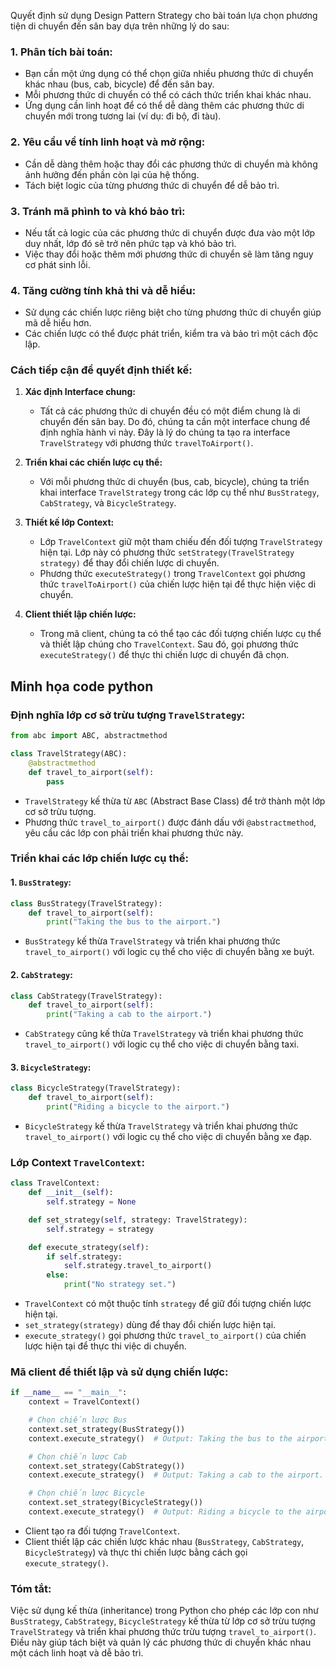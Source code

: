 Quyết định sử dụng Design Pattern Strategy cho bài toán lựa chọn phương tiện di chuyển đến sân bay dựa trên những lý do sau:

### 1. **Phân tích bài toán:**
- Bạn cần một ứng dụng có thể chọn giữa nhiều phương thức di chuyển khác nhau (bus, cab, bicycle) để đến sân bay.
- Mỗi phương thức di chuyển có thể có cách thức triển khai khác nhau.
- Ứng dụng cần linh hoạt để có thể dễ dàng thêm các phương thức di chuyển mới trong tương lai (ví dụ: đi bộ, đi tàu).

### 2. **Yêu cầu về tính linh hoạt và mở rộng:**
- Cần dễ dàng thêm hoặc thay đổi các phương thức di chuyển mà không ảnh hưởng đến phần còn lại của hệ thống.
- Tách biệt logic của từng phương thức di chuyển để dễ bảo trì.

### 3. **Tránh mã phình to và khó bảo trì:**
- Nếu tất cả logic của các phương thức di chuyển được đưa vào một lớp duy nhất, lớp đó sẽ trở nên phức tạp và khó bảo trì.
- Việc thay đổi hoặc thêm mới phương thức di chuyển sẽ làm tăng nguy cơ phát sinh lỗi.

### 4. **Tăng cường tính khả thi và dễ hiểu:**
- Sử dụng các chiến lược riêng biệt cho từng phương thức di chuyển giúp mã dễ hiểu hơn.
- Các chiến lược có thể được phát triển, kiểm tra và bảo trì một cách độc lập.

### Cách tiếp cận để quyết định thiết kế:

1. **Xác định Interface chung:**
   - Tất cả các phương thức di chuyển đều có một điểm chung là di chuyển đến sân bay. Do đó, chúng ta cần một interface chung để định nghĩa hành vi này. Đây là lý do chúng ta tạo ra interface `TravelStrategy` với phương thức `travelToAirport()`.

2. **Triển khai các chiến lược cụ thể:**
   - Với mỗi phương thức di chuyển (bus, cab, bicycle), chúng ta triển khai interface `TravelStrategy` trong các lớp cụ thể như `BusStrategy`, `CabStrategy`, và `BicycleStrategy`.

3. **Thiết kế lớp Context:**
   - Lớp `TravelContext` giữ một tham chiếu đến đối tượng `TravelStrategy` hiện tại. Lớp này có phương thức `setStrategy(TravelStrategy strategy)` để thay đổi chiến lược di chuyển.
   - Phương thức `executeStrategy()` trong `TravelContext` gọi phương thức `travelToAirport()` của chiến lược hiện tại để thực hiện việc di chuyển.

4. **Client thiết lập chiến lược:**
   - Trong mã client, chúng ta có thể tạo các đối tượng chiến lược cụ thể và thiết lập chúng cho `TravelContext`. Sau đó, gọi phương thức `executeStrategy()` để thực thi chiến lược di chuyển đã chọn.

## Minh họa code python

### Định nghĩa lớp cơ sở trừu tượng `TravelStrategy`:
```python
from abc import ABC, abstractmethod

class TravelStrategy(ABC):
    @abstractmethod
    def travel_to_airport(self):
        pass
```
- `TravelStrategy` kế thừa từ `ABC` (Abstract Base Class) để trở thành một lớp cơ sở trừu tượng.
- Phương thức `travel_to_airport()` được đánh dấu với `@abstractmethod`, yêu cầu các lớp con phải triển khai phương thức này.

### Triển khai các lớp chiến lược cụ thể:
#### 1. `BusStrategy`:
```python
class BusStrategy(TravelStrategy):
    def travel_to_airport(self):
        print("Taking the bus to the airport.")
```
- `BusStrategy` kế thừa `TravelStrategy` và triển khai phương thức `travel_to_airport()` với logic cụ thể cho việc di chuyển bằng xe buýt.

#### 2. `CabStrategy`:
```python
class CabStrategy(TravelStrategy):
    def travel_to_airport(self):
        print("Taking a cab to the airport.")
```
- `CabStrategy` cũng kế thừa `TravelStrategy` và triển khai phương thức `travel_to_airport()` với logic cụ thể cho việc di chuyển bằng taxi.

#### 3. `BicycleStrategy`:
```python
class BicycleStrategy(TravelStrategy):
    def travel_to_airport(self):
        print("Riding a bicycle to the airport.")
```
- `BicycleStrategy` kế thừa `TravelStrategy` và triển khai phương thức `travel_to_airport()` với logic cụ thể cho việc di chuyển bằng xe đạp.

### Lớp Context `TravelContext`:
```python
class TravelContext:
    def __init__(self):
        self.strategy = None

    def set_strategy(self, strategy: TravelStrategy):
        self.strategy = strategy

    def execute_strategy(self):
        if self.strategy:
            self.strategy.travel_to_airport()
        else:
            print("No strategy set.")
```
- `TravelContext` có một thuộc tính `strategy` để giữ đối tượng chiến lược hiện tại.
- `set_strategy(strategy)` dùng để thay đổi chiến lược hiện tại.
- `execute_strategy()` gọi phương thức `travel_to_airport()` của chiến lược hiện tại để thực thi việc di chuyển.

### Mã client để thiết lập và sử dụng chiến lược:
```python
if __name__ == "__main__":
    context = TravelContext()

    # Chọn chiến lược Bus
    context.set_strategy(BusStrategy())
    context.execute_strategy()  # Output: Taking the bus to the airport.

    # Chọn chiến lược Cab
    context.set_strategy(CabStrategy())
    context.execute_strategy()  # Output: Taking a cab to the airport.

    # Chọn chiến lược Bicycle
    context.set_strategy(BicycleStrategy())
    context.execute_strategy()  # Output: Riding a bicycle to the airport.
```
- Client tạo ra đối tượng `TravelContext`.
- Client thiết lập các chiến lược khác nhau (`BusStrategy`, `CabStrategy`, `BicycleStrategy`) và thực thi chiến lược bằng cách gọi `execute_strategy()`.

### Tóm tắt:
Việc sử dụng kế thừa (inheritance) trong Python cho phép các lớp con như `BusStrategy`, `CabStrategy`, `BicycleStrategy` kế thừa từ lớp cơ sở trừu tượng `TravelStrategy` và triển khai phương thức trừu tượng `travel_to_airport()`. Điều này giúp tách biệt và quản lý các phương thức di chuyển khác nhau một cách linh hoạt và dễ bảo trì.